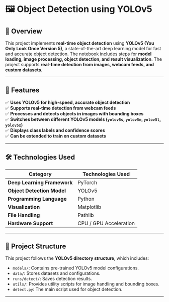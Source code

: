 # 🖼️ Object Detection using YOLOv5

## 📌 Overview
This project implements **real-time object detection** using **YOLOv5 (You Only Look Once Version 5)**, a state-of-the-art deep learning model for fast and accurate object detection. The notebook includes steps for **model loading, image processing, object detection, and result visualization**. The project supports **real-time detection from images, webcam feeds, and custom datasets**.

---

## 🚀 Features
✅ **Uses YOLOv5 for high-speed, accurate object detection**  
✅ **Supports real-time detection from webcam feeds**  
✅ **Processes and detects objects in images with bounding boxes**  
✅ **Switches between different YOLOv5 models (`yolov5s`, `yolov5m`, `yolov5l`, `yolov5x`)**  
✅ **Displays class labels and confidence scores**  
✅ **Can be extended to train on custom datasets**  

---

## 🛠️ Technologies Used
| Category        | Technologies Used |
|----------------|------------------|
| **Deep Learning Framework** | PyTorch |
| **Object Detection Model** | YOLOv5 |
| **Programming Language** | Python |
| **Visualization** | Matplotlib |
| **File Handling** | Pathlib |
| **Hardware Support** | CPU / GPU Acceleration |

---

## 📂 Project Structure
This project follows the **YOLOv5 directory structure**, which includes:
- `models/`: Contains pre-trained YOLOv5 model configurations.
- `data/`: Stores datasets and configurations.
- `runs/detect/`: Saves detection results.
- `utils/`: Provides utility scripts for image handling and bounding boxes.
- `detect.py`: The main script used for object detection.

---

